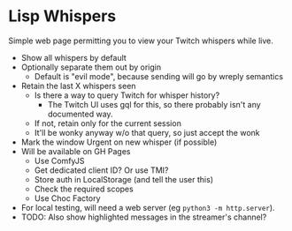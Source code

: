 Lisp Whispers
=============

Simple web page permitting you to view your Twitch whispers while live.

- Show all whispers by default
- Optionally separate them out by origin
  - Default is "evil mode", because sending will go by wreply semantics
- Retain the last X whispers seen
  - Is there a way to query Twitch for whisper history?
    - The Twitch UI uses gql for this, so there probably isn't any documented way.
  - If not, retain only for the current session
  - It'll be wonky anyway w/o that query, so just accept the wonk
- Mark the window Urgent on new whisper (if possible)
- Will be available on GH Pages
  - Use ComfyJS
  - Get dedicated client ID? Or use TMI?
  - Store auth in LocalStorage (and tell the user this)
  - Check the required scopes
  - Use Choc Factory
- For local testing, will need a web server (eg `python3 -m http.server`).
- TODO: Also show highlighted messages in the streamer's channel?
